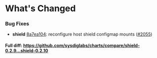 # What's Changed

### Bug Fixes
- **shield** [8a7ea104](https://github.com/sysdiglabs/charts/commit/8a7ea1045bc5333196a48b0d24b8815efd27b9cd): reconfigure host shield configmap mounts ([#2055](https://github.com/sysdiglabs/charts/issues/2055))
#### Full diff: https://github.com/sysdiglabs/charts/compare/shield-0.2.9...shield-0.2.10
